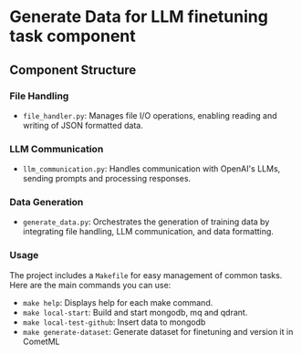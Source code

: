 # Generate Data for LLM finetuning task component

## Component Structure

### File Handling
- `file_handler.py`: Manages file I/O operations, enabling reading and writing of JSON formatted data.

### LLM Communication
- `llm_communication.py`: Handles communication with OpenAI's LLMs, sending prompts and processing responses.

### Data Generation
- `generate_data.py`: Orchestrates the generation of training data by integrating file handling, LLM communication, and data formatting.


### Usage

The project includes a `Makefile` for easy management of common tasks. Here are the main commands you can use:

- `make help`: Displays help for each make command.
- `make local-start`: Build and start mongodb, mq and qdrant.
- `make local-test-github`: Insert data to mongodb
- `make generate-dataset`: Generate dataset for finetuning and version it in CometML